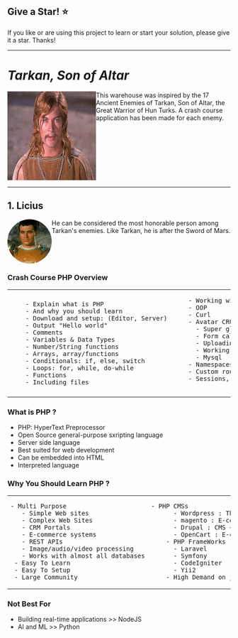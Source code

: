 ## Give a Star! :star:

If you like or are using this project to learn or start your solution, please give it a star. Thanks!
<hr>

# <i>Tarkan, Son of Altar</i>
<img align="left" width="200" height="200" src="https://github.com/NisanurBulut/EnemiesOfCrashCourses/blob/master/Assets/kartalTibet.jpg"><p>This warehouse was inspired by the 17 Ancient Enemies of Tarkan, Son of Altar, the Great Warrior of Hun Turks. A crash course application has been made for each enemy. </p>
</br></br></br></br></br></br></br>
<hr>

## 1. Licius
<img style="border-radius: 50%;" align="left" width="100" height="100" src="https://github.com/NisanurBulut/EnemiesOfCrashCourses/blob/master/Assets/lucius.png"><p>He can be considered the most honorable person among Tarkan's enemies. Like Tarkan, he is after the Sword of Mars.</p></br></br></br>


### Crash Course PHP Overview

<table>
  <tr>
    <td><pre>
    - Explain what is PHP
    - And why you should learn
    - Download and setup: (Editor, Server)
    - Output "Hello world"
    - Comments
    - Variables & Data Types
    - Number/String functions
    - Arrays, array/functions
    - Conditionals: if, else, switch
    - Loops: for, while, do-while
    - Functions
    - Including files    </pre>
    </td>
    <td><pre>
    - Working with file system
    - OOP
    - Curl
    - Avatar CRUD (bad, better and good code)
      - Super globals: $_GET, $_POST, &_FILES
      - Form calidations
      - Uploading image
      - Working with file system
      - Mysql
    - Namespaces, autoloading, Composer
    - Custom router (MVC FrameWork)
    - Sessions, Cookies
    </pre></td>
  </tr>
</table>

### What is PHP ?
- PHP: HyperText Preprocessor
- Open Source general-purpose sxripting language
- Server side language
- Best suited for web development
- Can be embedded into HTML
- Interpreted language
  
### Why You Should Learn PHP ?
<table>
  <tr>
    <td> <pre>- Multi Purpose 
   - Simple Web sites 
   - Complex Web Sites
   - CRM Portals
   - E-commerce systems
   - REST APIs
   - Image/audio/video processing
   - Works with almost all databases
 - Easy To Learn
 - Easy To Setup
 - Large Community</pre>
    </td>
    <td><pre>- PHP CMSs
      - Wordpress : The most popular CMS
      - magento : E-commerce
      - Drupal : CMS +  E-commerce
      - OpenCart : E-commerce solution
    - PHP FrameWorks
      - Laravel
      - Symfony
      - CodeIgniter
      - Yii2
    - High Demand on job market</pre></td>
  </tr>
</table>

### Not Best For

* Building real-time applications >> NodeJS
* AI and ML >> Python